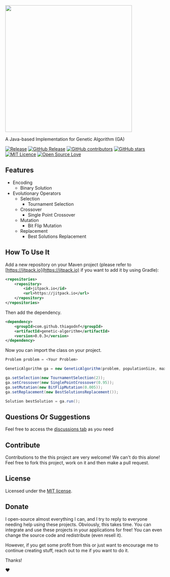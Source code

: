 
<img alt="" src="https://user-images.githubusercontent.com/114015/178030128-22439793-5f99-4918-8d13-22dd5914e026.jpeg" width="400px" />


A Java-based Implementation for Genetic Algorithm (GA)

[![Release](https://github.com/thiagodnf/genetic-algorithm/actions/workflows/release.yml/badge.svg)](https://github.com/thiagodnf/genetic-algorithm/actions/workflows/release.yml)
[![GitHub Release](https://img.shields.io/github/release/thiagodnf/genetic-algorithm.svg)](https://github.com/thiagodnf/genetic-algorithm/releases/latest)
[![GitHub contributors](https://img.shields.io/github/contributors/thiagodnf/genetic-algorithm.svg)](https://github.com/thiagodnf/genetic-algorithm/graphs/contributors)
[![GitHub stars](https://img.shields.io/github/stars/thiagodnf/genetic-algorithm.svg)](https://github.com/thiagodnf/genetic-algorithm)
[![MIT Licence](https://badges.frapsoft.com/os/mit/mit.svg?v=103)](https://opensource.org/licenses/mit-license.php)
[![Open Source Love](https://badges.frapsoft.com/os/v1/open-source.svg?v=103)](https://github.com/ellerbrock/open-source-badges/)

## Features

 - Encoding
   - Binary Solution
 - Evolutionary Operators
   - Selection
     - Tournament Selection
   - Crossover
     - Single Point Crossover
   - Mutation
     - Bit Flip Mutation
   - Replacement
     - Best Solutions Replacement

## How To Use It

Add a new repository on your Maven project (please refer to [https://jitpack.io](https://jitpack.io) if you want to add it by using Gradle):

```xml
<repositories>
    <repository>
        <id>jitpack.io</id>
        <url>https://jitpack.io</url>
    </repository>
</repositories>
```

Then add the dependency.

```xml
<dependency>
    <groupId>com.github.thiagodnf</groupId>
    <artifactId>genetic-algorithm</artifactId>
    <version>0.0.3</version>
</dependency>
```

Now you can import the class on your project.

```java
Problem problem = <Your Problem>

GeneticAlgorithm ga = new GeneticAlgorithm(problem, populationSize, maxGenerations);

ga.setSelection(new TournamentSelection(2));
ga.setCrossover(new SinglePointCrossover(0.95));
ga.setMutation(new BitFlipMutation(0.005));
ga.setReplacement(new BestSolutionsReplacement());

Solution bestSolution = ga.run();
```

## Questions Or Suggestions

Feel free to access the <a href="../../discussions">discussions tab</a> as you need

## Contribute

Contributions to the this project are very welcome! We can't do this alone! Feel free to fork this project, work on it and then make a pull request.

## License

Licensed under the [MIT license](LICENSE).

## Donate

I open-source almost everything I can, and I try to reply to everyone needing help using these projects. Obviously, this takes time. You can integrate and use these projects in your applications for free! You can even change the source code and redistribute (even resell it).

However, if you get some profit from this or just want to encourage me to continue creating stuff, reach out to me if you want to do it.

Thanks!

❤️
